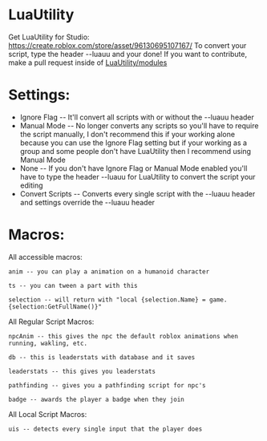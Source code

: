 # LuaUtility
Get LuaUtility for Studio: https://create.roblox.com/store/asset/96130695107167/
To convert your script, type the header --luauu and your done!
If you want to contribute, make a pull request inside of [LuaUtility/modules](https://github.com/officialmmmattttt/LuaUtility/tree/main/modules)
# Settings:
- Ignore Flag -- It'll convert all scripts with or without the --luauu header
- Manual Mode -- No longer converts any scripts so you'll have to require the script manually, I don't recommend this if your working alone because you can use the Ignore Flag setting but if your working as a group and some people don't have LuaUtility then I recommend using Manual Mode
- None -- If you don't have Ignore Flag or Manual Mode enabled you'll have to type the header --luauu for LuaUtility to convert the script your editing
- Convert Scripts -- Converts every single script with the --luauu header and settings override the --luauu header
# Macros:
All accessible macros:

	‎ani‎m -- you can play a animation on a humanoid character
	
	ts -- you can tween a part with this
	
	selection -- will return with "local {selection.Name} = game.{selection:GetFullName()}"
	
All Regular Script Macros:

	npcAnim -- this gives the npc the default roblox animations when running, wakling, etc.

	d‎b -- this is leaderstats with database and it saves
	
	leaderstats -- this gives you leaderstats
	
	pathfinding -- gives you a pathfinding script for npc's
	
	badge -- awards the player a badge when they join
	
All Local Script Macros:

	uis -- detects every single input that the player does

